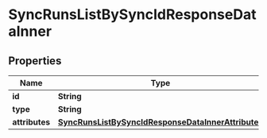 

# SyncRunsListBySyncIdResponseDataInner


## Properties

| Name | Type | Description | Notes |
|------------ | ------------- | ------------- | -------------|
|**id** | **String** |  |  [optional] |
|**type** | **String** |  |  [optional] |
|**attributes** | [**SyncRunsListBySyncIdResponseDataInnerAttributes**](SyncRunsListBySyncIdResponseDataInnerAttributes.md) |  |  [optional] |




